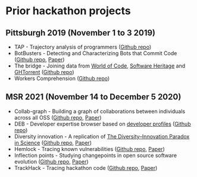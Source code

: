# Prior hackathon projects

## Pittsburgh 2019 (November 1 to 3 2019)

- TAP - Trajectory analysis of programmers ([Github repo](https://github.com/woc-hack/TAP))
- BotBusters - Detecting and Characterizing Bots that Commit Code ([Github repo](https://github.com/woc-hack/BotBusters), [Paper](https://arxiv.org/abs/2003.03172))
- The bridge - Joining data from [World of Code](https://worldofcode.org/), [Software Heritage](https://archive.softwareheritage.org/) and [GHTorrent](https://ghtorrent.org/) ([Github repo](https://github.com/woc-hack/thebridge))
- Workers Comprehension ([Github repo](https://github.com/woc-hack/Workers-Comprehension))

## MSR 2021 (November 14 to December 5 2020)

- Collab-graph - Building a graph of collaborations between individuals across all OSS ([Github repo](https://github.com/woc-hack/collab-graph), [Paper](https://arxiv.org/abs/2103.12168))
- DEB - Developer expertise browser based on [developer profiles](https://github.com/ssc-oscar/DRE) ([Github repo](https://github.com/woc-hack/Developer_expertise_browser))
- Diversity innovation - A replication of [The Diversity–Innovation Paradox in Science](https://www.pnas.org/content/117/17/9284#sec-4) ([Github repo](https://github.com/woc-hack/diversity-innovation), [Paper](https://zenodo.org/record/4628556#.YnYXYhNBzjA))
- Hemlock - Tracing known vulnerabilities ([Github repo](https://github.com/woc-hack/hemlock/wiki), [Paper](https://zenodo.org/record/4627776#.YnYXkRNBzjB))
- Inflection points - Studying changepoints in open source software evolution ([Github repo](https://github.com/woc-hack/inflection-points), [Paper](https://arxiv.org/abs/2103.11013))
- TrackHack - Tracing hackathon code ([Github repo](https://github.com/woc-hack/track_hack), [Paper](https://arxiv.org/abs/2103.01145))
